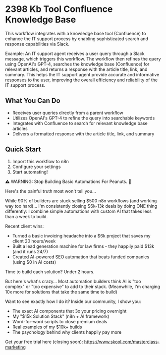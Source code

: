 # 2398 Kb Tool Confluence Knowledge Base

This workflow integrates with a knowledge base tool (Confluence) to enhance the IT support process by enabling sophisticated search and response capabilities via Slack.

Example: An IT support agent receives a user query through a Slack message, which triggers this workflow. The workflow then refines the query using OpenAI's GPT-4, searches the knowledge base (Confluence) for relevant articles, and returns a response with the article title, link, and summary. This helps the IT support agent provide accurate and informative responses to the user, improving the overall efficiency and reliability of the IT support process.

## What You Can Do
- Receives user queries directly from a parent workflow
- Utilizes OpenAI's GPT-4 to refine the query into searchable keywords
- Integrates with Confluence to search for relevant knowledge base articles
- Delivers a formatted response with the article title, link, and summary

## Quick Start
1. Import this workflow to n8n
2. Configure your settings
3. Start automating!

⚠️ WARNING: Stop Building Basic Automations For Peanuts. 🚫

Here's the painful truth most won't tell you...

While 90% of builders are stuck selling $500 n8n workflows (and working way too hard)...
I'm consistently closing $6k-13k deals by doing ONE thing differently:
I combine simple automations with custom AI that takes less than a week to build.

Recent client wins:
* Turned a basic invoicing headache into a $6k project that saves my client 20 hours/week
* Built a lead generation machine for law firms - they happily paid $13k (and it runs 24/7)
* Created AI-powered SEO automation that beats funded companies (using $0 in AI costs)

Time to build each solution? Under 2 hours.

But here's what's crazy...
Most automation builders think AI is "too complex" or "too expensive" to add to their stack.
(Meanwhile, I'm charging 10x more for solutions that take the same time to build)

Want to see exactly how I do it?
Inside our community, I show you:
* The exact AI components that 3x your pricing overnight
* My "$15k Solution Stack" (n8n + AI framework)
* Word-for-word scripts to close premium deals
* Real examples of my $10k+ builds
* The psychology behind why clients happily pay more

Get your free trial here (closing soon): https://www.skool.com/masterclass-marketing
